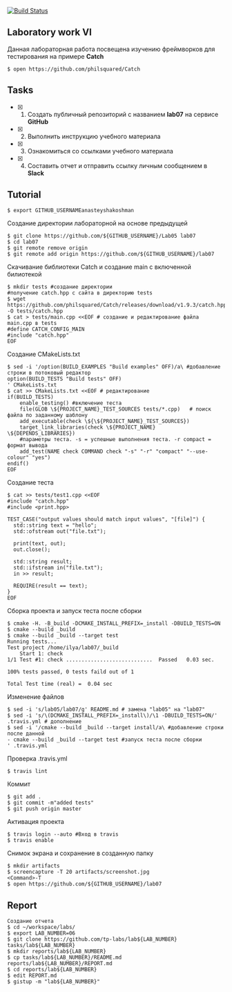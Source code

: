 [![Build Status](https://travis-ci.org/anasteyshakoshman/lab07.svg?branch=master)](https://travis-ci.org/anasteyshakoshman/lab07)

## Laboratory work VI

Данная лабораторная работа посвещена изучению фреймворков для тестирования на примере **Catch**

```ShellSession
$ open https://github.com/philsquared/Catch
```

## Tasks

- [x] 1. Создать публичный репозиторий с названием **lab07** на сервисе **GitHub**
- [x] 2. Выполнить инструкцию учебного материала
- [x] 3. Ознакомиться со ссылками учебного материала
- [x] 4. Составить отчет и отправить ссылку личным сообщением в **Slack**

## Tutorial

```ShellSession
$ export GITHUB_USERNAMEanasteyshakoshman
```

Создание директории лабораторной на основе предыдущей
```ShellSession
$ git clone https://github.com/${GITHUB_USERNAME}/Lab05 lab07
$ cd lab07
$ git remote remove origin
$ git remote add origin https://github.com/${GITHUB_USERNAME}/lab07
```

Скачивание библиотеки Catch и создание main с включенной билиотекой
```ShellSession
$ mkdir tests #создание директории 
#получение catch.hpp с сайта в директорию tests
$ wget https://github.com/philsquared/Catch/releases/download/v1.9.3/catch.hpp -O tests/catch.hpp 
$ cat > tests/main.cpp <<EOF # создание и редактирование файла main.cpp в tests
#define CATCH_CONFIG_MAIN
#include "catch.hpp"
EOF
```

Создание CMakeLists.txt
```ShellSession
$ sed -i '/option(BUILD_EXAMPLES "Build examples" OFF)/a\ #добавление строки в потоковый редактор
option(BUILD_TESTS "Build tests" OFF)
' CMakeLists.txt
$ cat >> CMakeLists.txt <<EOF # редактирование 
if(BUILD_TESTS)
	enable_testing() #включение теста
	file(GLOB \${PROJECT_NAME}_TEST_SOURCES tests/*.cpp)   # поиск файла по заданному шаблону
	add_executable(check \${\${PROJECT_NAME}_TEST_SOURCES})
	target_link_libraries(check \${PROJECT_NAME} \${DEPENDS_LIBRARIES})
	#параметры теста. -s = успешные выполнения теста. -r compact = формат вывода
	add_test(NAME check COMMAND check "-s" "-r" "compact" "--use-colour" "yes") 
endif()
EOF
```

Создание теста
```ShellSession
$ cat >> tests/test1.cpp <<EOF
#include "catch.hpp"
#include <print.hpp>

TEST_CASE("output values should match input values", "[file]") {
  std::string text = "hello";
  std::ofstream out("file.txt");
  
  print(text, out);
  out.close();
  
  std::string result;
  std::ifstream in("file.txt");
  in >> result;
  
  REQUIRE(result == text);
}
EOF
```

Сборка проекта и запуск теста после сборки
```ShellSession
$ cmake -H. -B_build -DCMAKE_INSTALL_PREFIX=_install -DBUILD_TESTS=ON
$ cmake --build _build
$ cmake --build _build --target test 
Running tests...
Test project /home/ilya/lab07/_build
    Start 1: check
1/1 Test #1: check ............................  Passed   0.03 sec.

100% tests passed, 0 tests faild out of 1

Total Test time (real) =  0.04 sec

```

Изменение файлов
```ShellSession
$ sed -i 's/lab05/lab07/g' README.md # замена "lab05" на "lab07"
$ sed -i 's/\(DCMAKE_INSTALL_PREFIX=_install\)/\1 -DBUILD_TESTS=ON/' .travis.yml # дополнение
$ sed -i '/cmake --build _build --target install/a\ #добавление строки после данной
- cmake --build _build --target test #запуск теста после сборки
' .travis.yml
```

Проверка  .travis.yml
```ShellSession
$ travis lint
```

Коммит
```ShellSession
$ git add .
$ git commit -m"added tests"
$ git push origin master
```

Активация проекта
```ShellSession
$ travis login --auto #Вход в travis
$ travis enable
```

Снимок экрана и сохранение в созданную папку
```ShellSession
$ mkdir artifacts
$ screencapture -T 20 artifacts/screenshot.jpg
<Command>-T
$ open https://github.com/${GITHUB_USERNAME}/lab07
```

## Report

```ShellSession
Создание отчета
$ cd ~/workspace/labs/
$ export LAB_NUMBER=06
$ git clone https://github.com/tp-labs/lab${LAB_NUMBER} tasks/lab${LAB_NUMBER}
$ mkdir reports/lab${LAB_NUMBER}
$ cp tasks/lab${LAB_NUMBER}/README.md reports/lab${LAB_NUMBER}/REPORT.md
$ cd reports/lab${LAB_NUMBER}
$ edit REPORT.md
$ gistup -m "lab${LAB_NUMBER}"
```
```










